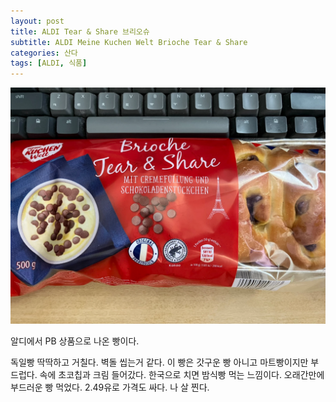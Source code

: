 ```yaml
---
layout: post
title: ALDI Tear & Share 브리오슈
subtitle: ALDI Meine Kuchen Welt Brioche Tear & Share
categories: 산다
tags: [ALDI, 식품]
---
```


![Brioche Tear & Share](/assets/images/posts/2023-07-07-brioche.webp)

알디에서 PB 상품으로 나온 빵이다.

독일빵 딱딱하고 거칠다. 벽돌 씹는거 같다. 이 빵은 갓구운 빵 아니고 마트빵이지만 부드럽다. 속에 초코칩과 크림 들어갔다. 한국으로 치면 밤식빵 먹는 느낌이다. 오래간만에 부드러운 빵 먹었다. 2.49유로 가격도 싸다. 나 살 찐다.
